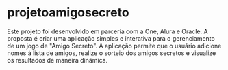# projetoamigosecreto
Este projeto foi desenvolvido em parceria com a One, Alura e Oracle. A proposta é criar uma aplicação simples e interativa para o gerenciamento de um jogo de "Amigo Secreto". A aplicação permite que o usuário adicione nomes à lista de amigos, realize o sorteio dos amigos secretos e visualize os resultados de maneira dinâmica.
